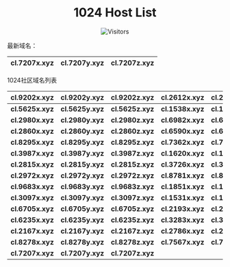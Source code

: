 <h1 align="center">1024 Host List</h1>
<p align="center" class="shields">
    <img src="https://img.shields.io/endpoint?url=https%3A%2F%2Fhits.dwyl.com%2Fpooneyy%2F1024-Host-List.json%3Fshow%3Dunique&style=flat-square&label=%E8%AE%BF%E9%97%AE%E4%BA%BA%E6%95%B0&labelColor=pink&color=default" alt="Visitors"/>
</p>
最新域名：

| cl.7207x.xyz | cl.7207y.xyz | cl.7207z.xyz |
| ---- | ---- | ---- |

1024社区域名列表

| cl.9202x.xyz | cl.9202y.xyz | cl.9202z.xyz | cl.2612x.xyz | cl.2612y.xyz | cl.2612z.xyz |
| :---: | :---: | :---: | :---: | :---: | :---: |
| **cl.5625x.xyz** | **cl.5625y.xyz** | **cl.5625z.xyz** | **cl.1538x.xyz** | **cl.1538y.xyz** | **cl.1538z.xyz** |
| **cl.2980x.xyz** | **cl.2980y.xyz** | **cl.2980z.xyz** | **cl.6982x.xyz** | **cl.6982y.xyz** | **cl.6982z.xyz** |
| **cl.2860x.xyz** | **cl.2860y.xyz** | **cl.2860z.xyz** | **cl.6590x.xyz** | **cl.6590y.xyz** | **cl.6590z.xyz** |
| **cl.8295x.xyz** | **cl.8295y.xyz** | **cl.8295z.xyz** | **cl.7362x.xyz** | **cl.7362y.xyz** | **cl.7362z.xyz** |
| **cl.3987x.xyz** | **cl.3987y.xyz** | **cl.3987z.xyz** | **cl.1620x.xyz** | **cl.1620y.xyz** | **cl.1620z.xyz** |
| **cl.2815x.xyz** | **cl.2815y.xyz** | **cl.2815z.xyz** | **cl.3726x.xyz** | **cl.3726y.xyz** | **cl.3726z.xyz** |
| **cl.2972x.xyz** | **cl.2972y.xyz** | **cl.2972z.xyz** | **cl.8781x.xyz** | **cl.8781y.xyz** | **cl.8781z.xyz** |
| **cl.9683x.xyz** | **cl.9683y.xyz** | **cl.9683z.xyz** | **cl.1851x.xyz** | **cl.1851y.xyz** | **cl.1851z.xyz** |
| **cl.3097x.xyz** | **cl.3097y.xyz** | **cl.3097z.xyz** | **cl.1531x.xyz** | **cl.1531y.xyz** | **cl.1531z.xyz** |
| **cl.6705x.xyz** | **cl.6705y.xyz** | **cl.6705z.xyz** | **cl.2193x.xyz** | **cl.2193y.xyz** | **cl.2193z.xyz** |
| **cl.6235x.xyz** | **cl.6235y.xyz** | **cl.6235z.xyz** | **cl.3283x.xyz** | **cl.3283y.xyz** | **cl.3283z.xyz** |
| **cl.2167x.xyz** | **cl.2167y.xyz** | **cl.2167z.xyz** | **cl.2786x.xyz** | **cl.2786y.xyz** | **cl.2786z.xyz** |
| **cl.8278x.xyz** | **cl.8278y.xyz** | **cl.8278z.xyz** | **cl.7567x.xyz** | **cl.7567y.xyz** | **cl.7567z.xyz** |
| **cl.7207x.xyz** | **cl.7207y.xyz** | **cl.7207z.xyz** |
